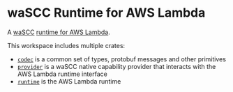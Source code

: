 # waSCC Runtime for AWS Lambda

A [waSCC](https://wascc.dev/) [runtime for AWS Lambda](https://docs.aws.amazon.com/lambda/latest/dg/lambda-runtimes.html).

This workspace includes multiple crates:

* [`codec`](codec/README.md) is a common set of types, protobuf messages and other primitives
* [`provider`](provider/README.md) is a waSCC native capability provider that interacts with the AWS Lambda runtime interface
* [`runtime`](runtime/README.md) is the AWS Lambda runtime
